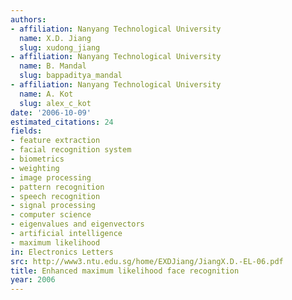 ```yaml
---
authors:
- affiliation: Nanyang Technological University
  name: X.D. Jiang
  slug: xudong_jiang
- affiliation: Nanyang Technological University
  name: B. Mandal
  slug: bappaditya_mandal
- affiliation: Nanyang Technological University
  name: A. Kot
  slug: alex_c_kot
date: '2006-10-09'
estimated_citations: 24
fields:
- feature extraction
- facial recognition system
- biometrics
- weighting
- image processing
- pattern recognition
- speech recognition
- signal processing
- computer science
- eigenvalues and eigenvectors
- artificial intelligence
- maximum likelihood
in: Electronics Letters
src: http://www3.ntu.edu.sg/home/EXDJiang/JiangX.D.-EL-06.pdf
title: Enhanced maximum likelihood face recognition
year: 2006
---
```

